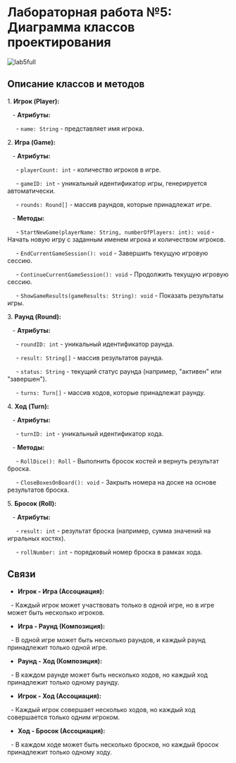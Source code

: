 # Лабораторная работа №5: Диаграмма классов проектирования
![lab5full](https://github.com/monoisafourletterword/closesector/assets/107469981/ef7a0c4c-6089-4d8d-bd2d-2ee7fe161b57)



## Описание классов и методов

1\. **Игрок (Player):**

   - **Атрибуты:**

     - `name: String` - представляет имя игрока.

2\. **Игра (Game):**

   - **Атрибуты:**

     - `playerCount: int` - количество игроков в игре.

     - `gameID: int` - уникальный идентификатор игры, генерируется автоматически.

     - `rounds: Round[]` - массив раундов, которые принадлежат игре.

   - **Методы:**

     - `StartNewGame(playerName: String, numberOfPlayers: int): void` - Начать новую игру с заданным именем игрока и количеством игроков.

     - `EndCurrentGameSession(): void` - Завершить текущую игровую сессию.

     - `ContinueCurrentGameSession(): void` - Продолжить текущую игровую сессию.

     - `ShowGameResults(gameResults: String): void` - Показать результаты игры.

3\. **Раунд (Round):**

   - **Атрибуты:**

     - `roundID: int` - уникальный идентификатор раунда.

     - `result: String[]` - массив результатов раунда.

     - `status: String` - текущий статус раунда (например, "активен" или "завершен").

     - `turns: Turn[]` - массив ходов, которые принадлежат раунду.

4\. **Ход (Turn):**

   - **Атрибуты:**

     - `turnID: int` - уникальный идентификатор хода.

   - **Методы:**

     - `RollDice(): Roll` - Выполнить бросок костей и вернуть результат броска.

     - `CloseBoxesOnBoard(): void` - Закрыть номера на доске на основе результатов броска.

5\. **Бросок (Roll):**

   - **Атрибуты:**

     - `result: int` - результат броска (например, сумма значений на игральных костях).

     - `rollNumber: int` - порядковый номер броска в рамках хода.

## Связи

- **Игрок - Игра (Ассоциация):**

  - Каждый игрок может участвовать только в одной игре, но в игре может быть несколько игроков.

- **Игра - Раунд (Композиция):**

  - В одной игре может быть несколько раундов, и каждый раунд принадлежит только одной игре.

- **Раунд - Ход (Композиция):**

  - В каждом раунде может быть несколько ходов, но каждый ход принадлежит только одному раунду.

- **Игрок - Ход (Ассоциация):**

  - Каждый игрок совершает несколько ходов, но каждый ход совершается только одним игроком.

- **Ход - Бросок (Ассоциация):**

  - В каждом ходе может быть несколько бросков, но каждый бросок принадлежит только одному ходу.
